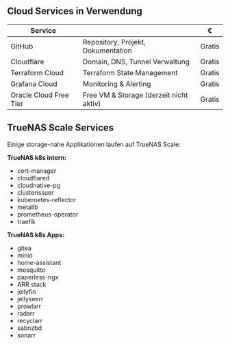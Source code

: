 ## Cloud Services in Verwendung

| Service                |                                         | €      |
|------------------------|-----------------------------------------|--------|
| GitHub                 | Repository, Projekt, Dokumentation      | Gratis |
| Cloudflare             | Domain, DNS, Tunnel Verwaltung          | Gratis |
| Terraform Cloud        | Terraform State Management              | Gratis |
| Grafana Cloud          | Monitoring & Alerting                   | Gratis |
| Oracle Cloud Free Tier | Free VM & Storage (derzeit nicht aktiv) | Gratis |

## TrueNAS Scale Services

Einige storage-nahe Applikationen laufen auf TrueNAS Scale:

**TrueNAS k8s intern:**

* cert-manager
* cloudflared
* cloudnative-pg
* clusterissuer
* kubernetes-reflector
* metallb
* prometheus-operator
* traefik

**TrueNAS k8s Apps:**
* gitea
* minio
* home-assistant
* mosquitto
* paperless-ngx
* ARR stack
 * jellyfin
 * jellyseerr
 * prowlarr
 * radarr
 * recyclarr
 * sabnzbd
 * sonarr
